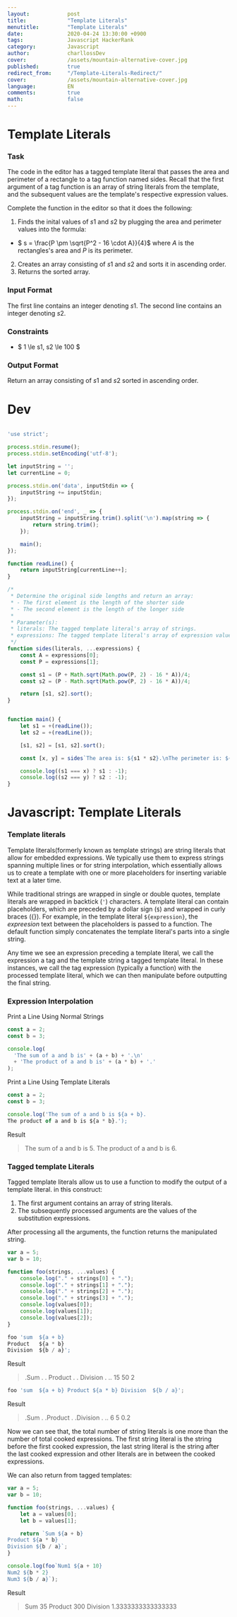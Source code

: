 ```yaml
---
layout:            post
title:             "Template Literals"
menutitle:         "Template Literals"
date:              2020-04-24 13:30:00 +0900
tags:              Javascript HackerRank
category:          Javascript
author:            charllossDev
cover:             /assets/mountain-alternative-cover.jpg
published:         true
redirect_from:     "/Template-Literals-Redirect/"
cover:             /assets/mountain-alternative-cover.jpg
language:          EN
comments:          true
math:			   false
---
```


# Template Literals

### Task

The code in the editor has a tagged template literal that passes the area and perimeter of a rectangle to a tag function named sides. Recall that the first argument of a tag function is an array of string literals from the template, and the subsequent values are the template's respective expression values.

Complete the function in the editor so that it does the following:

1. Finds the inital values of $s1$ and $s2$ by plugging the area and perimeter values into the formula:

* $ s = \frac{P \pm \sqrt{P^2 - 16 \cdot A}}{4}$
where $A$ is the rectangles's area and $P$ is its perimeter.

2. Creates an array consisting of $s1$ and $s2$ and sorts it in ascending order.
3. Returns the sorted array.

### Input Format

The first line contains an integer denoting $s1$.
The second line contains an integer denoting $s2$.

### Constraints

* $ 1 \le s1, s2 \le 100 $

### Output Format
Return an array consisting of $s1$ and $s2$ sorted in ascending order.

# Dev
```js

'use strict';

process.stdin.resume();
process.stdin.setEncoding('utf-8');

let inputString = '';
let currentLine = 0;

process.stdin.on('data', inputStdin => {
    inputString += inputStdin;
});

process.stdin.on('end', _ => {
    inputString = inputString.trim().split('\n').map(string => {
        return string.trim();
    });

    main();    
});

function readLine() {
    return inputString[currentLine++];
}

/*
 * Determine the original side lengths and return an array:
 * - The first element is the length of the shorter side
 * - The second element is the length of the longer side
 *
 * Parameter(s):
 * literals: The tagged template literal's array of strings.
 * expressions: The tagged template literal's array of expression values (i.e., [area, perimeter]).
 */
function sides(literals, ...expressions) {
    const A = expressions[0];
    const P = expressions[1];

    const s1 = (P + Math.sqrt(Math.pow(P, 2) - 16 * A))/4;
    const s2 = (P - Math.sqrt(Math.pow(P, 2) - 16 * A))/4;

    return [s1, s2].sort();
}


function main() {
    let s1 = +(readLine());
    let s2 = +(readLine());

    [s1, s2] = [s1, s2].sort();

    const [x, y] = sides`The area is: ${s1 * s2}.\nThe perimeter is: ${2 * (s1 + s2)}.`;

    console.log((s1 === x) ? s1 : -1);
    console.log((s2 === y) ? s2 : -1);
}
```





# Javascript: Template Literals

### Template literals
Template literals(formerly known as template strings) are string literals that allow for embedded expressions.
We typically use them to express strings spanning multiple lines or for string interpolation, which essentially allows us to create a template with one or more placeholders for inserting variable text at a later time.

While traditional strings are wrapped in single or double quotes, template literals are wrapped in backtick (`'`) characters. A template literal can contain placeholders, which are preceded by a dollar sign (`$`) and wrapped in curly braces ({}). For example, in the template literal `${expression}`, the $expreesion$ text between the placeholders is passed to a function. The default function simply concatenates the template literal's parts into a single string.

Any time we see an expression preceding a template literal, we call the expression a tag and the template string a tagged template literal. In these instances, we call the tag expression (typically a function) with the processed template literal, which we can then manipulate before outputting the final string.


### Expression Interpolation

Print a Line Using Normal Strings
```js
const a = 2;
const b = 3;

console.log(
  'The sum of a and b is' + (a + b) + '.\n'
  + 'The product of a and b is' + (a * b) + '.'
);
```

Print a Line Using Template Literals

```js
const a = 2;
const b = 3;

console.log('The sum of a and b is ${a + b}.
The product of a and b is ${a * b}.');
```

Result
> The sum of a and b is 5.
The product of a and b is 6.


### Tagged template Literals
Tagged template literals allow us to use a function to modify the output of a template literal.
in this construct:

1. The first argument contains an array of string literals.
2. The subsequently processed arguments are the  values of the substitution expressions.

After processing all the arguments, the function returns the manipulated string.

```js
var a = 5;
var b = 10;

function foo(strings, ...values) {
    console.log("." + strings[0] + ".");
    console.log("." + strings[1] + ".");
    console.log("." + strings[2] + ".");
    console.log("." + strings[3] + ".");
    console.log(values[0]);
    console.log(values[1]);
    console.log(values[2]);
}

```

```js
foo 'sum  ${a + b}
Product   ${a * b}
Division  ${b / a}';
```
Result

> .Sum .
.
Product .
.
Division .
..
15
50
2

```js
foo 'sum  ${a + b} Product ${a * b} Division  ${b / a}';
```

Result
> .Sum .
.Product .
.Division .
..
6
5
0.2

Now we can see that, the total number of string literals is one more than the number of total cooked expressions. The first string literal is the string before the first cooked expression, the last string literal is the string after the last cooked expression and other literals are in between the cooked expressions.

We can also return from tagged templates:
```js
var a = 5;
var b = 10;

function foo(strings, ...values) {
    let a = values[0];
    let b = values[1];

    return `Sum ${a + b}
Product ${a * b}
Division ${b / a}`;
}

console.log(foo`Num1 ${a + 10}
Num2 ${b * 2}
Num3 ${b / a}`);
```
Result
> Sum 35
Product 300
Division 1.3333333333333333
